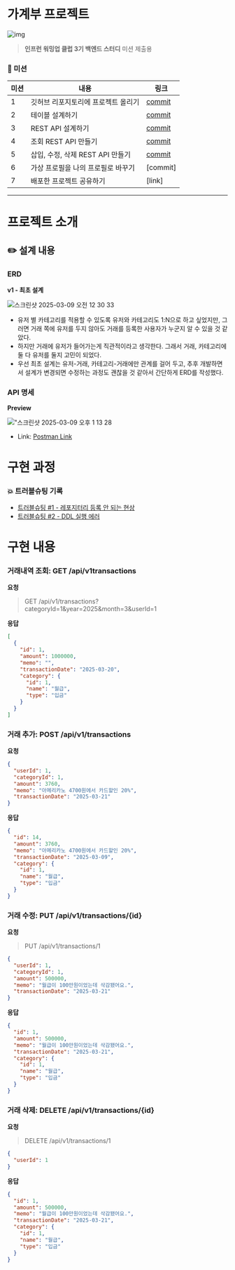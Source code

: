 # 가계부 프로젝트

![img](https://cdn.inflearn.com/public/courses/336222/cover/e4a928ba-307d-4237-af1d-009f2cff2de1/336222.png?w=300)

> <b>인프런 워밍업 클럽 3기 백엔드 스터디</b> 미션 제출용

### 🔖 미션

| 미션 | 내용                      | 링크                                                                                                    |
|----|-------------------------|-------------------------------------------------------------------------------------------------------|
| 1  | 깃허브 리포지토리에 프로젝트 올리기     | [commit](https://github.com/hj-language/account-book/commit/6660b452caee82cc88287c103c4c950ae581c9d5) |
| 2  | 테이블 설계하기                | [commit](https://github.com/hj-language/account-book/commit/c46749da876abd269312766f8667620c2c360fed) |
| 3  | REST API 설계하기           | [commit](https://github.com/hj-language/account-book/commit/904dc50cc1ba04c16a4c9b59c78b38d193c5f54b) |
| 4  | 조회 REST API 만들기         | [commit](https://github.com/hj-language/account-book/commit/61c30162056019ee2da3971922f65dedf1c08c85) |
| 5  | 삽입, 수정, 삭제 REST API 만들기 | [commit](https://github.com/hj-language/account-book/commit/38372b4343095bd030c61d73c87745f081224f46) |
| 6  | 가상 프로필을 나의 프로필로 바꾸기     | [commit]                                                                                              |
| 7  | 배포한 프로젝트 공유하기           | [link]                                                                                                |

<hr/>

# 프로젝트 소개

## ✏️ 설계 내용

### ERD

<b>v1 - 최초 설계</b>

![스크린샷 2025-03-09 오전 12 30 33](https://github.com/user-attachments/assets/37ef5a15-e8a3-4b4c-a31c-3f69e802949c)

- 유저 별 카테고리를 적용할 수 있도록 유저와 카테고리도 1:N으로 하고 싶었지만, 그러면 거래 쪽에 유저를 두지 않아도 거래를 등록한 사용자가 누군지 알 수 있을 것 같았다.
- 하지만 거래에 유저가 들어가는게 직관적이라고 생각한다. 그래서 거래, 카테고리에 둘 다 유저를 둘지 고민이 되었다.
- 우선 최초 설계는 유저-거래, 카테고리-거래에만 관계를 걸어 두고, 추후 개발하면서 설계가 변경되면 수정하는 과정도 괜찮을 것 같아서 간단하게 ERD를 작성했다.

### API 명세

<b>Preview</b>

!["스크린샷 2025-03-09 오후 1 13 28](https://github.com/user-attachments/assets/1004adb8-0f02-4cea-b9d9-16fd2acf99e4)

- Link: [Postman Link](https://documenter.getpostman.com/view/15047765/2sAYdoFTMq)

# 구현 과정

### 💥 트러블슈팅 기록

- [트러블슈팅 #1 - 레포지터리 등록 안 되는 현상](https://github.com/hj-language/account-book/blob/master/docs/troubleshooting1.md)
- [트러블슈팅 #2 - DDL 실행 에러](https://github.com/hj-language/account-book/blob/master/docs/troubleshooting2.md)

# 구현 내용

### 거래내역 조회: GET /api/v1transactions

**요청**
> GET /api/v1/transactions?categoryId=1&year=2025&month=3&userId=1

**응답**

```json
[
  {
    "id": 1,
    "amount": 1000000,
    "memo": "",
    "transactionDate": "2025-03-20",
    "category": {
      "id": 1,
      "name": "월급",
      "type": "입금"
    }
  }
]
```

### 거래 추가: POST /api/v1/transactions

**요청**

```json
{
  "userId": 1,
  "categoryId": 1,
  "amount": 3760,
  "memo": "아메리카노 4700원에서 카드할인 20%",
  "transactionDate": "2025-03-21"
}
```

**응답**

```json
{
  "id": 14,
  "amount": 3760,
  "memo": "아메리카노 4700원에서 카드할인 20%",
  "transactionDate": "2025-03-09",
  "category": {
    "id": 1,
    "name": "월급",
    "type": "입금"
  }
}
```

### 거래 수정: PUT /api/v1/transactions/{id}

**요청**
> PUT /api/v1/transactions/1

```json
{
  "userId": 1,
  "categoryId": 1,
  "amount": 500000,
  "memo": "월급이 100만원이었는데 삭감됐어요.",
  "transactionDate": "2025-03-21"
}
```

**응답**

```json
{
  "id": 1,
  "amount": 500000,
  "memo": "월급이 100만원이었는데 삭감됐어요.",
  "transactionDate": "2025-03-21",
  "category": {
    "id": 1,
    "name": "월급",
    "type": "입금"
  }
}
```

### 거래 삭제: DELETE /api/v1/transactions/{id}

**요청**
> DELETE /api/v1/transactions/1

```json
{
  "userId": 1
}
```

**응답**

```json
{
  "id": 1,
  "amount": 500000,
  "memo": "월급이 100만원이었는데 삭감됐어요.",
  "transactionDate": "2025-03-21",
  "category": {
    "id": 1,
    "name": "월급",
    "type": "입금"
  }
}
```